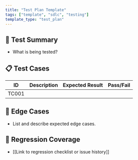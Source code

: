 ```yaml
---
title: "Test Plan Template"
tags: ["template", "sdlc", "testing"]
template_type: "test_plan"
---
```


## 🧪 Test Summary
- What is being tested?

## 📋 Test Cases
| ID | Description | Expected Result | Pass/Fail |
|----|-------------|------------------|-----------|
| TC001 |  |  |  |

## 🧠 Edge Cases
- List and describe expected edge cases.

## 🔁 Regression Coverage
- [[Link to regression checklist or issue history]]
